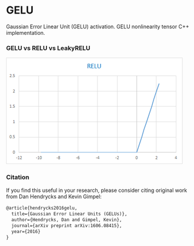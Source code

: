 # GELU
Gaussian Error Linear Unit (GELU) activation. GELU nonlinearity tensor C++ implementation.

### GELU vs RELU vs LeakyRELU
![Relu](/images/relu.png "RELU")

### Citation

If you find this useful in your research, please consider citing original work from Dan Hendrycks and Kevin Gimpel:

    @article{hendrycks2016gelu,
      title={Gaussian Error Linear Units (GELUs)},
      author={Hendrycks, Dan and Gimpel, Kevin},
      journal={arXiv preprint arXiv:1606.08415},
      year={2016}
    }
